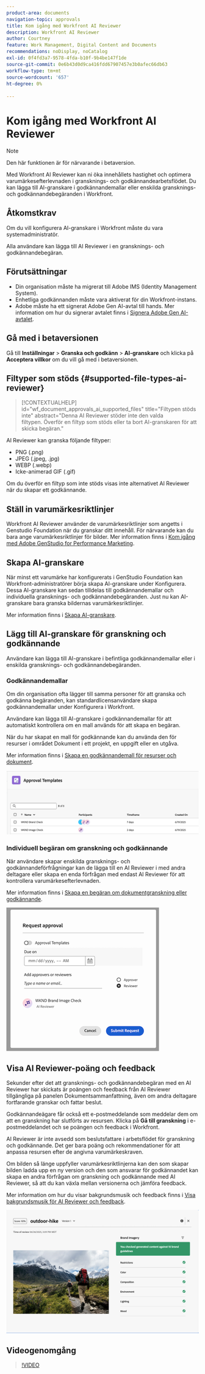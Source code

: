 ```yaml
---
product-area: documents
navigation-topic: approvals
title: Kom igång med Workfront AI Reviewer
description: Workfront AI Reviewer
author: Courtney
feature: Work Management, Digital Content and Documents
recommendations: noDisplay, noCatalog
exl-id: 0f4fd3a7-9578-4fda-b10f-9b4be147f1de
source-git-commit: 0e6b43d0d9ca416fdd67907457e3b0afec66db63
workflow-type: tm+mt
source-wordcount: '657'
ht-degree: 0%

---
```


# Kom igång med Workfront AI Reviewer

>[!NOTE]
>
>Den här funktionen är för närvarande i betaversion.

Med Workfront AI Reviewer kan ni öka innehållets hastighet och optimera varumärkesefterlevnaden i gransknings- och godkännandearbetsflödet. Du kan lägga till AI-granskare i godkännandemallar eller enskilda gransknings- och godkännandebegäranden i Workfront.

## Åtkomstkrav

Om du vill konfigurera AI-granskare i Workfront måste du vara systemadministratör.

Alla användare kan lägga till AI Reviewer i en gransknings- och godkännandebegäran.


## Förutsättningar

* Din organisation måste ha migrerat till Adobe IMS (Identity Management System).
* Enhetliga godkännanden måste vara aktiverat för din Workfront-instans.
* Adobe måste ha ett signerat Adobe Gen AI-avtal till hands.
Mer information om hur du signerar avtalet finns i [Signera Adobe Gen AI-avtalet](/help/quicksilver/workfront-basics/ai-assistant/ai-assistant-overview.md#sign-the-adobe-gen-ai-agreement).

## Gå med i betaversionen

Gå till **Inställningar** > **Granska och godkänn** > **AI-granskare** och klicka på **Acceptera villkor** om du vill gå med i betaversionen.


## Filtyper som stöds {#supported-file-types-ai-reviewer}

>[!CONTEXTUALHELP]
>id="wf_document_approvals_ai_supported_files"
>title="Filtypen stöds inte"
>abstract="Denna AI Reviewer stöder inte den valda filtypen. Överför en filtyp som stöds eller ta bort AI-granskaren för att skicka begäran."

AI Reviewer kan granska följande filtyper:

* PNG (.png)
* JPEG (.jpeg, .jpg)
* WEBP (.webp)
* Icke-animerad GIF (.gif)

Om du överför en filtyp som inte stöds visas inte alternativet AI Reviewer när du skapar ett godkännande.

## Ställ in varumärkesriktlinjer

Workfront AI Reviewer använder de varumärkesriktlinjer som angetts i Genstudio Foundation när du granskar ditt innehåll. För närvarande kan du bara ange varumärkesriktlinjer för bilder. Mer information finns i [Kom igång med Adobe GenStudio for Performance Marketing](https://experienceleague.adobe.com/sv/docs/genstudio-for-performance-marketing/user-guide/get-started).


## Skapa AI-granskare

När minst ett varumärke har konfigurerats i GenStudio Foundation kan Workfront-administratörer börja skapa AI-granskare under Konfigurera. Dessa AI-granskare kan sedan tilldelas till godkännandemallar och individuella gransknings- och godkännandebegäranden. Just nu kan AI-granskare bara granska bildernas varumärkesriktlinjer.

Mer information finns i [Skapa AI-granskare](/help/quicksilver/review-and-approve-work/document-reviews-and-approvals/set-up-ai-reviewer.md).

## Lägg till AI-granskare för granskning och godkännande

Användare kan lägga till AI-granskare i befintliga godkännandemallar eller i enskilda gransknings- och godkännandebegäranden.

### Godkännandemallar

Om din organisation ofta lägger till samma personer för att granska och godkänna begäranden, kan standardlicensanvändare skapa godkännandemallar under Konfigurera i Workfront.

Användare kan lägga till AI-granskare i godkännandemallar för att automatiskt kontrollera om en mall används för att skapa en begäran.

När du har skapat en mall för godkännande kan du använda den för resurser i området Dokument i ett projekt, en uppgift eller en utgåva.

Mer information finns i [Skapa en godkännandemall för resurser och dokument](/help/quicksilver/review-and-approve-work/document-reviews-and-approvals/manage-document-approvals/create-approval-template.md).

![malllista med AI-granskare](assets/ai-review-templates.png)

### Individuell begäran om granskning och godkännande

När användare skapar enskilda gransknings- och godkännandeförfrågningar kan de lägga till en AI Reviewer i med andra deltagare eller skapa en enda förfrågan med endast AI Reviewer för att kontrollera varumärkesefterlevnaden.

Mer information finns i [Skapa en begäran om dokumentgranskning eller godkännande](/help/quicksilver/review-and-approve-work/document-reviews-and-approvals/manage-document-approvals/create-a-document-approval.md).


![AI-granskare har lagts till i en enskild godkännandebegäran](assets/ad-ai-reviewer-to-request.png)

## Visa AI Reviewer-poäng och feedback

Sekunder efter det att gransknings- och godkännandebegäran med en AI Reviewer har skickats är poängen och feedback från AI Reviewer tillgängliga på panelen Dokumentsammanfattning, även om andra deltagare fortfarande granskar och fattar beslut.

Godkännandeägare får också ett e-postmeddelande som meddelar dem om att en granskning har slutförts av resursen. Klicka på **Gå till granskning** i e-postmeddelandet och se poängen och feedback i Workfront.

AI Reviewer är inte avsedd som beslutsfattare i arbetsflödet för granskning och godkännande. Det ger bara poäng och rekommendationer för att anpassa resursen efter de angivna varumärkeskraven.

Om bilden så länge uppfyller varumärkesriktlinjerna kan den som skapar bilden ladda upp en ny version och den som ansvarar för godkännandet kan skapa en andra förfrågan om granskning och godkännande med AI Reviewer, så att du kan växla mellan versionerna och jämföra feedback.

Mer information om hur du visar bakgrundsmusik och feedback finns i [Visa bakgrundsmusik för AI Reviewer och feedback](/help/quicksilver/review-and-approve-work/document-reviews-and-approvals/view-ai-reviewer-feedback.md).


![AI-granskares feedback](assets/ai-reviewer-feedback.png)


## Videogenomgång

>[!VIDEO](https://video.tv.adobe.com/v/3470847/)
